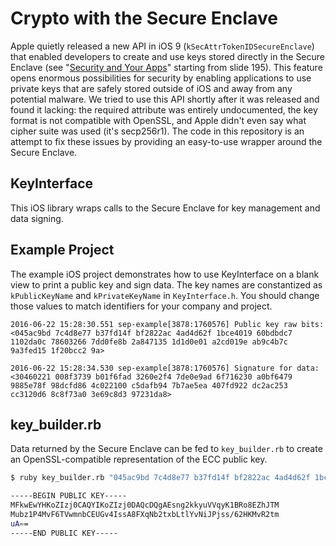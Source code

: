 # Crypto with the Secure Enclave
Apple quietly released a new API in iOS 9 (`kSecAttrTokenIDSecureEnclave`) that enabled developers to create and use keys stored directly in the Secure Enclave (see "[Security and Your Apps](https://developer.apple.com/videos/play/wwdc2015/706/)" starting from slide 195). This feature opens enormous possibilities for security by enabling applications to use private keys that are safely stored outside of iOS and away from any potential malware. We tried to use this API shortly after it was released and found it lacking: the required attribute was entirely undocumented, the key format is not compatible with OpenSSL, and Apple didn't even say what cipher suite was used (it's secp256r1). The code in this repository is an attempt to fix these issues by providing an easy-to-use wrapper around the Secure Enclave.

## KeyInterface
This iOS library wraps calls to the Secure Enclave for key management and data signing.

## Example Project
The example iOS project demonstrates how to use KeyInterface on a blank view to print a public key and sign data. The key names are constantized as `kPublicKeyName` and `kPrivateKeyName` in `KeyInterface.h`. You should change those values to match identifiers for your company and project.

```
2016-06-22 15:28:30.551 sep-example[3878:1760576] Public key raw bits:
<045ac9bd 7c4d8e77 b37fd14f bf2822ac 4ad4d62f 1bce4019 60bdbdc7 1102da0c 78603266 7dd0fe8b 2a847135 1d1d0e01 a2cd019e ab9c4b7c 9a3fed15 1f20bcc2 9a>  

2016-06-22 15:28:34.530 sep-example[3878:1760576] Signature for data:
<30460221 008f3739 b01f6fad 3260e2f4 7de0e9ad 6f716230 a0bf6479 9885e78f 98dcfd86 4c022100 c5dafb94 7b7ae5ea 407fd922 dc2ac253 cc3120d6 8c8f73a0 3e69c8d3 97231da8>
```

## key_builder.rb
Data returned by the Secure Enclave can be fed to `key_builder.rb` to create an OpenSSL-compatible representation of the ECC public key.

```bash
$ ruby key_builder.rb "045ac9bd 7c4d8e77 b37fd14f bf2822ac 4ad4d62f 1bce4019 60bdbdc7 1102da0c 78603266 7dd0fe8b 2a847135 1d1d0e01 a2cd019e ab9c4b7c 9a3fed15 1f20bcc2 9a"

-----BEGIN PUBLIC KEY-----
MFkwEwYHKoZIzj0CAQYIKoZIzj0DAQcDQgAEsng2kkyuVVqyK1BRo8EZhJTM
Mubz1P4MvF6TVwmnbCEUGv4IssA8FXqNb2txbLtlYvNiJPjss/62HKMvR2tm
uA==
-----END PUBLIC KEY-----
```
